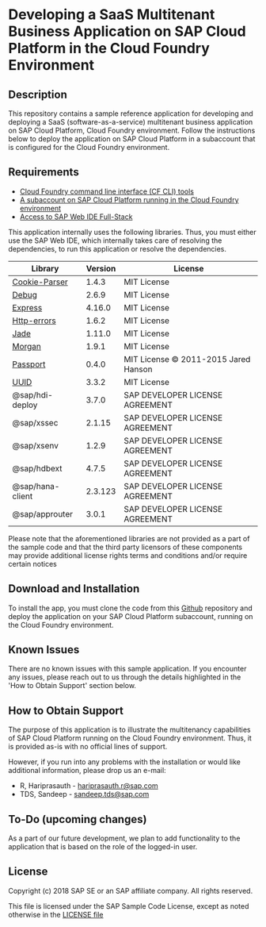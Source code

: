 # Developing a SaaS Multitenant Business Application on SAP Cloud Platform in the Cloud Foundry Environment

## Description

This repository contains a sample reference application for developing and deploying a SaaS (software-as-a-service) multitenant business application on SAP Cloud Platform, Cloud Foundry environment.
Follow the instructions below to deploy the application on SAP Cloud Platform in a subaccount that is configured for the Cloud Foundry environment.

## Requirements

* [Cloud Foundry command line interface (CF CLI) tools](https://github.com/cloudfoundry/cli)
* [A subaccount on SAP Cloud Platform running in the Cloud Foundry environment](https://cloudplatform.sap.com/enterprise-paas/cloudfoundry.html)
* [Access to SAP Web IDE Full-Stack](https://www.sap.com/developer/tutorials/webide-innovation-beta.html)

This application internally uses the following libraries. Thus, you must either use the SAP Web IDE, which internally takes care of resolving the dependencies, to run this application or resolve the dependencies.

| Library        | Version           | License  |
| ------------- |-------------| -----|
|[Cookie-Parser](https://www.npmjs.com/package/cookie-parser)|1.4.3|MIT License|
|[Debug](https://www.npmjs.com/package/debug)|2.6.9|MIT License|
|[Express](https://www.npmjs.com/package/express)|4.16.0|MIT License|
|[Http-errors](https://www.npmjs.com/package/http-errors)|1.6.2|MIT License|
|[Jade](https://www.npmjs.com/package/jade)|1.11.0|MIT License|
|[Morgan](https://www.npmjs.com/package/morgan)|1.9.1|MIT License|
|[Passport](https://www.npmjs.com/package/passport)|0.4.0|MIT License © 2011-2015 Jared Hanson|
|[UUID](https://www.npmjs.com/package/uuid)|3.3.2|MIT License|
|@sap/hdi-deploy|3.7.0|SAP DEVELOPER LICENSE AGREEMENT|
|@sap/xssec|2.1.15|SAP DEVELOPER LICENSE AGREEMENT|
|@sap/xsenv|1.2.9|SAP DEVELOPER LICENSE AGREEMENT|
|@sap/hdbext|4.7.5|SAP DEVELOPER LICENSE AGREEMENT|
|@sap/hana-client|2.3.123|SAP DEVELOPER LICENSE AGREEMENT|
|@sap/approuter|3.0.1|SAP DEVELOPER LICENSE AGREEMENT|

Please note that the aforementioned libraries are not provided as a part of the sample code and that the third party licensors of these components may provide additional license rights terms and conditions and/or require certain notices

## Download and Installation

To install the app, you must clone the code from this [Github](https://github.com/SAP/cloud-cf-multitenant-Inventory-management) repository and deploy the application on your SAP Cloud Platform subaccount, running on the Cloud Foundry environment.

## Known Issues
There are no known issues with this sample application. If you encounter any issues, please reach out to us through the details highlighted in the 'How to Obtain Support' section below.

## How to Obtain Support
The purpose of this application is to illustrate the multitenancy capabilities of SAP Cloud Platform running on the Cloud Foundry environment. Thus, it is provided as-is with no official lines of support.

However, if you run into any problems with the installation or would like additional information, please drop us an e-mail:
* R, Hariprasauth  - hariprasauth.r@sap.com
* TDS, Sandeep - sandeep.tds@sap.com

## To-Do (upcoming changes)

As a part of our future development, we plan to add functionality to the application that is based on the role of the logged-in user.

## License

Copyright (c) 2018 SAP SE or an SAP affiliate company. All rights reserved.

This file is licensed under the SAP Sample Code License, except as noted otherwise in the [LICENSE file](./LICENSE.txt)
